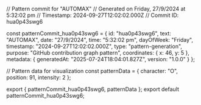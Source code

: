 // Pattern commit for "AUTOMAX"
// Generated on Friday, 27/9/2024 at 5:32:02 pm
// Timestamp: 2024-09-27T12:02:02.000Z
// Commit ID: hua0p43swg6

const patternCommit_hua0p43swg6 = {
  id: "hua0p43swg6",
  text: "AUTOMAX",
  date: "27/9/2024",
  time: "5:32:02 pm",
  dayOfWeek: "Friday",
  timestamp: "2024-09-27T12:02:02.000Z",
  type: "pattern-generation",
  purpose: "GitHub contribution graph pattern",
  coordinates: {
    x: 46,
    y: 5
  },
  metadata: {
    generatedAt: "2025-07-24T18:04:01.827Z",
    version: "1.0.0"
  }
};

// Pattern data for visualization
const patternData = {
  character: "O",
  position: 91,
  intensity: 2
};

export { patternCommit_hua0p43swg6, patternData };
export default patternCommit_hua0p43swg6;
